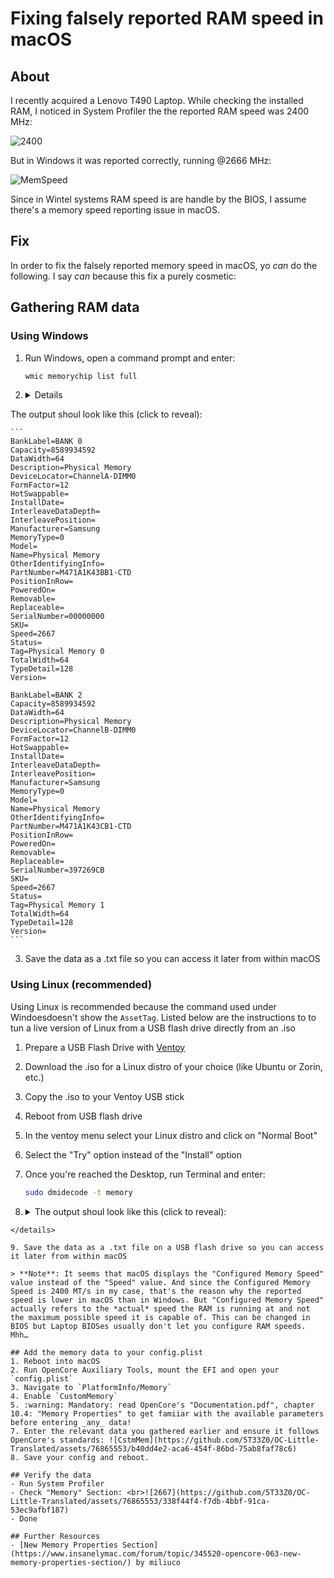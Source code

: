 # Fixing falsely reported RAM speed in macOS

## About
I recently acquired a Lenovo T490 Laptop. While checking the installed RAM, I noticed in System Profiler the the reported RAM speed was 2400 MHz:

![2400](https://github.com/5T33Z0/OC-Little-Translated/assets/76865553/e068bb0e-d9e7-4e0f-a591-50a6ba992ac4)

But in Windows it was reported correctly, running @2666 MHz:

![MemSpeed](https://github.com/5T33Z0/OC-Little-Translated/assets/76865553/41e21b50-d19c-4ac8-9c2e-5fbd615cfe01)

Since in Wintel systems RAM speed is are handle by the BIOS, I assume there's a memory speed reporting issue in macOS.

## Fix
In order to fix the falsely reported memory speed in macOS, yo *can* do the following. I say *can* because this fix a purely cosmetic:

## Gathering RAM data

### Using Windows
1. Run Windows, open a command prompt and enter:
	
	```bash
	wmic memorychip list full
	```
2. <details>
<summary>The output shoul look like this (click to reveal):</summary>

	```
	BankLabel=BANK 0
	Capacity=8589934592
	DataWidth=64
	Description=Physical Memory
	DeviceLocator=ChannelA-DIMM0
	FormFactor=12
	HotSwappable=
	InstallDate=
	InterleaveDataDepth=
	InterleavePosition=
	Manufacturer=Samsung
	MemoryType=0
	Model=
	Name=Physical Memory
	OtherIdentifyingInfo=
	PartNumber=M471A1K43BB1-CTD
	PositionInRow=
	PoweredOn=
	Removable=
	Replaceable=
	SerialNumber=00000000
	SKU=
	Speed=2667
	Status=
	Tag=Physical Memory 0
	TotalWidth=64
	TypeDetail=128
	Version=

	BankLabel=BANK 2
	Capacity=8589934592
	DataWidth=64
	Description=Physical Memory
	DeviceLocator=ChannelB-DIMM0
	FormFactor=12
	HotSwappable=
	InstallDate=
	InterleaveDataDepth=
	InterleavePosition=
	Manufacturer=Samsung
	MemoryType=0
	Model=
	Name=Physical Memory
	OtherIdentifyingInfo=
	PartNumber=M471A1K43CB1-CTD
	PositionInRow=
	PoweredOn=
	Removable=
	Replaceable=
	SerialNumber=397269CB
	SKU=
	Speed=2667
	Status=
	Tag=Physical Memory 1
	TotalWidth=64
	TypeDetail=128
	Version=
	```
</details>
	
3. Save the data as a .txt file so you can access it later from within macOS

### Using Linux (recommended)
Using Linux is recommended because the command used under Windoesdoesn't show the `AssetTag`. Listed below are the instructions to to tun a live version of Linux from a USB flash drive directly from an .iso

1. Prepare a USB Flash Drive with [Ventoy](https://github.com/ventoy/Ventoy)
2. Download the .iso for a Linux distro of your choice (like Ubuntu or Zorin, etc.)
3. Copy the .iso to your Ventoy USB stick
4. Reboot from USB flash drive
5. In the ventoy menu select your Linux distro and click on "Normal Boot"
6. Select the "Try" option instead of the "Install" option 
7. Once you're reached the Desktop, run Terminal and enter:
	
	```bash
	sudo dmidecode -t memory
	```

8. <details> 
	<summary>The output shoul look like this (click to reveal):</summary>
	
	```
	dmidecode 3.2	Getting SMBIOS data from sysfs.	SMBIOS 3.1.1 present.	Handle 0x0002, DMI type 16, 23 bytes	Physical Memory Array		Location: System Board Or Motherboard		Use: System Memory		Error Correction Type: None		Maximum Capacity: 16 GB		Error Information Handle: Not Provided		Number Of Devices: 2	Handle 0x0003, DMI type 17, 40 bytes	Memory Device		Array Handle: 0x0002		Error Information Handle: Not Provided		Total Width: 64 bits		Data Width: 64 bits		Size: 8192 MB		Form Factor: SODIMM		Set: None		Locator: ChannelA-DIMM0		Bank Locator: BANK 0		Type: DDR4		Type Detail: Synchronous		Speed: 2667 MT/s		Manufacturer: Samsung		Serial Number: 00000000		Asset Tag: None		Part Number: M471A1K43BB1-CTD    		Rank: 1		Configured Memory Speed: 2400 MT/s		Minimum Voltage: Unknown		Maximum Voltage: Unknown		Configured Voltage: 1.2 V	Handle 0x0004, DMI type 17, 40 bytes	Memory Device		Array Handle: 0x0002		Error Information Handle: Not Provided		Total Width: 64 bits		Data Width: 64 bits		Size: 8192 MB		Form Factor: SODIMM			Set: None		Locator: ChannelB-DIMM0		Bank Locator: BANK 2		Type: DDR4		Type Detail: Synchronous		Speed: 2667 MT/s		Manufacturer: Samsung		Serial Number: 397269CB		Asset Tag: None		Part Number: M471A1K43CB1-CTD    		Rank: 1		Configured Memory Speed: 2400 MT/s		Minimum Voltage: Unknown		Maximum Voltage: Unknown
```
</details>

9. Save the data as a .txt file on a USB flash drive so you can access it later from within macOS

> **Note**: It seems that macOS displays the "Configured Memory Speed" value instead of the "Speed" value. And since the Configured Memory Speed is 2400 MT/s in my case, that's the reason why the reported speed is lower in macOS than in Windows. But "Configured Memory Speed" actually refers to the *actual* speed the RAM is running at and not the maximum possible speed it is capable of. This can be changed in BIOS but Laptop BIOSes usually don't let you configure RAM speeds. Mhh…

## Add the memory data to your config.plist 
1. Reboot into macOS
2. Run OpenCore Auxiliary Tools, mount the EFI and open your `config.plist`
3. Navigate to `PlatformInfo/Memory`
4. Enable `CustomMemory`
5. :warning: Mandatory: read OpenCore's "Documentation.pdf", chapter 10.4: "Memory Properties" to get famiiar with the available parameters before entering _any_ data!
7. Enter the relevant data you gathered earlier and ensure it follows OpenCore's standards: ![CstmMem](https://github.com/5T33Z0/OC-Little-Translated/assets/76865553/b40dd4e2-aca6-454f-86bd-75ab8faf78c6)
8. Save your config and reboot.

## Verify the data
- Run System Profiler
- Check "Memory" Section: <br>![2667](https://github.com/5T33Z0/OC-Little-Translated/assets/76865553/338f44f4-f7db-4bbf-91ca-53ec9afbf187)
- Done

## Further Resources
- [New Memory Properties Section](https://www.insanelymac.com/forum/topic/345520-opencore-063-new-memory-properties-section/) by miliuco